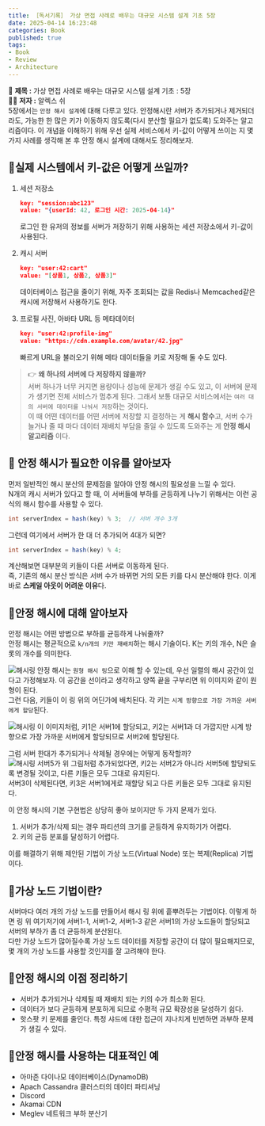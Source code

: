 ```yaml
---
title: ［독서기록］ 가상 면접 사례로 배우는 대규모 시스템 설계 기초 5장                 
date: 2025-04-14 16:23:48
categories: Book          
published: true 
tags:
- Book 
- Review          
- Architecture 
---  
```

 
📖 **제목 :** 가상 면접 사례로 배우는 대규모 시스템 설계 기초 : 5장  
🙋‍♂️ **저자 :** 알렉스 쉬    
5장에서는 `안정 해시 설계`에 대해 다루고 있다. 
안정해시란 서버가 추가되거나 제거되더라도, 가능한 한 많은 키가 이동하지 않도록(다시 분산할 필요가 없도록) 도와주는 알고리즘이다. 이 개념을 이해하기 위해 우선 실제 서비스에서 키-값이 어떻게 쓰이는 지 몇 가지 사례를 생각해 본 후 안정 해시 설계에 대해서도 정리해보자. 

## 📌실제 시스템에서 키-값은 어떻게 쓰일까?     
1. 세션 저장소  
    ```json 
    key: "session:abc123"
    value: "{userId: 42, 로그인 시간: 2025-04-14}"
    ``` 
    로그인 한 유저의 정보를 서버가 저장하기 위해 사용하는 세션 저장소에서 키-값이 사용된다. 

2. 캐시 서버  
    ```json 
    key: "user:42:cart"
    value: "[상품1, 상품2, 상품3]"
    ``` 
    데이터베이스 접근을 줄이기 위해, 자주 조회되는 값을 Redis나 Memcached같은 캐시에 저장해서 사용하기도 한다. 

3. 프로필 사진, 아바타 URL 등 메타데이터  
    ```json 
    key: "user:42:profile-img"
    value: "https://cdn.example.com/avatar/42.jpg" 
    ``` 
    빠르게 URL을 불러오기 위해 메타 데이터들을 키로 저장해 둘 수도 있다. 

> 👉 **왜 하나의 서버에 다 저장하지 않을까?**  
> 서버 하나가 너무 커지면 용량이나 성능에 문제가 생길 수도 있고, 이 서버에 문제가 생기면 전체 서비스가 멈추게 된다. 그래서 보통 대규모 서비스에서는 `여러 대의 서버에 데이터를 나눠서 저장`하는 것이다.  
> 이 때 어떤 데이터를 어떤 서버에 저장할 지 결정하는 게 **해시 함수**고, 서버 수가 늘거나 줄 때 마다 데이터 재배치 부담을 줄일 수 있도록 도와주는 게 **안정 해시 알고리즘** 이다. 


## 📌 안정 해시가 필요한 이유를 알아보자   

먼저 일반적인 해시 분산의 문제점을 알아야 안정 해시의 필요성을 느낄 수 있다.  
N개의 캐시 서버가 있다고 할 때, 이 서버들에 부하를 균등하게 나누기 위해서는 이런 공식의 해시 함수를 사용할 수 있다.  
```java 
int serverIndex = hash(key) % 3;  // 서버 개수 3개
``` 
그런데 여기에서 서버가 한 대 더 추가되어 4대가 되면? 

```java 
int serverIndex = hash(key) % 4;  
``` 
계산해보면 대부분의 키들이 다른 서버로 이동하게 된다.  
즉, 기존의 해시 분산 방식은 서버 수가 바뀌면 거의 모든 키를 다시 분산해야 한다. 이게 바로 **스케일 아웃이 어려운 이유**다.   

## 📌안정 해시에 대해 알아보자  
안정 해시는 어떤 방법으로 부하를 균등하게 나눠줄까?  
안정 해시는 평균적으로 `k/n개의 키만 재배치`하는 해시 기술이다. K는 키의 개수, N은 슬롯의 개수를 의미한다.      

![해시링](https://i.imgur.com/KypWrIY.png) 
안정 해시는 `원형 해시 링`으로 이해 할 수 있는데, 우선 일렬의 해시 공간이 있다고 가정해보자. 이 공간을 선이라고 생각하고 양쪽 끝을 구부리면 위 이미지와 같이 원형이 된다.  
그런 다음, 키들이 이 링 위의 어딘가에 배치된다. 각 키는 `시계 방향으로 가장 가까운 서버에게 할당`된다. 

![해시링](https://i.imgur.com/JPKavFl.png) 
이 이미지처럼, 키1은 서버1에 할당되고, 키2는 서버1과 더 가깝지만 시계 방향으로 가장 가까운 서버에게 할당되므로 서버2에 할당된다.  

그럼 서버 한대가 추가되거나 삭제될 경우에는 어떻게 동작할까?  
![해시링](https://i.imgur.com/8S8gG0j.png) 
서버5가 위 그림처럼 추가되었다면, 키2는 서버2가 아니라 서버5에 할당되도록 변경될 것이고, 다른 키들은 모두 그대로 유지된다.  
서버3이 삭제된다면, 키3은 서버1에게로 재할당 되고 다른 키들은 모두 그대로 유지된다.  

이 안정 해시의 기본 구현법은 상당히 좋아 보이지만 두 가지 문제가 있다.  
1. 서버가 추가/삭제 되는 경우 파티션의 크기를 균등하게 유지하기가 어렵다.  
2. 키의 균등 분포를 달성하기 어렵다.  

이를 해결하기 위해 제안된 기법이 가상 노드(Virtual Node) 또는 복제(Replica) 기법이다.  

## 📌가상 노드 기법이란?  
서버마다 여러 개의 가상 노드를 만들어서 해시 링 위에 흩뿌려두는 기법이다. 이렇게 하면 링 위 여기저기에 서버1-1, 서버1-2, 서버1-3 같은 서버1의 가상 노드들이 할당되고 서버의 부하가 좀 더 균등하게 분산된다.  
다만 가상 노드가 많아질수록 가상 노드 데이터를 저장할 공간이 더 많이 필요해지므로, 몇 개의 가상 노드를 사용할 것인지를 잘 고려해야 한다. 

## 📌안정 해시의 이점 정리하기  
- 서버가 추가되거나 삭제될 때 재배치 되는 키의 수가 최소화 된다.  
- 데이터가 보다 균등하게 분포하게 되므로 수평적 규모 확장성을 달성하기 쉽다. 
- 핫스팟 키 문제를 줄인다. 특정 샤드에 대한 접근이 지나치게 빈번하면 과부하 문제가 생길 수 있다.  

## 📌안정 해시를 사용하는 대표적인 예  
- 아마존 다이나모 데이터베이스(DynamoDB)
- Apach Cassandra 클러스터의 데이터 파티셔닝
- Discord 
- Akamai CDN
- Meglev 네트워크 부하 분산기